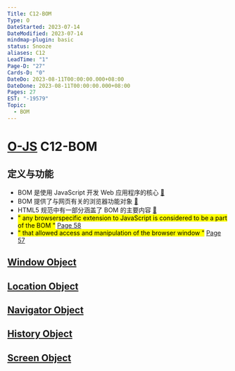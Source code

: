 ```yaml
---
Title: C12-BOM
Type: O
DateStarted: 2023-07-14
DateModified: 2023-07-14
mindmap-plugin: basic
status: Snooze
aliases: C12
LeadTime: "1"
Page-D: "27"
Cards-D: "0"
DateDo: 2023-08-11T00:00:00.000+08:00
DateDone: 2023-08-11T00:00:00.000+08:00
Pages: 27
EST: "-19579"
Topic:
  - BOM
---
```


# [O-JS](O-JS.md) C12-BOM

## 定义与功能

- BOM 是使用 JavaScript 开发 Web 应用程序的核心 [📌](<obsidian://jump-to-pdf?pdf=Source%2FS-JS%2FB-JS%2FProJS%2FJavaScript%E9%AB%98%E7%BA%A7%E7%A8%8B%E5%BA%8F%E8%AE%BE%E8%AE%A1(%E7%AC%AC4%E7%89%88%20%E4%B8%AD%E6%96%87%E9%AB%98%E6%B8%85).pdf&annotate=e17982d9-eb3c-c4ad>)
- BOM 提供了与网页有关的浏览器功能对象 [📌](<obsidian://jump-to-pdf?pdf=Source%2FS-JS%2FB-JS%2FProJS%2FJavaScript%E9%AB%98%E7%BA%A7%E7%A8%8B%E5%BA%8F%E8%AE%BE%E8%AE%A1(%E7%AC%AC4%E7%89%88%20%E4%B8%AD%E6%96%87%E9%AB%98%E6%B8%85).pdf&annotate=51a97d7e-0b5f-14ed>)
- HTML5 规范中有一部分涵盖了 BOM 的主要内容 [📌](<obsidian://jump-to-pdf?pdf=Source%2FS-JS%2FB-JS%2FProJS%2FJavaScript%E9%AB%98%E7%BA%A7%E7%A8%8B%E5%BA%8F%E8%AE%BE%E8%AE%A1(%E7%AC%AC4%E7%89%88%20%E4%B8%AD%E6%96%87%E9%AB%98%E6%B8%85).pdf&annotate=8ef1dbbc-52a9-6520>)
- <mark class="hltr-yellow ">" any browserspecific extension to JavaScript is considered to be a part of the BOM "</mark> [Page 58 ](zotero://open-pdf/library/items/ZK2IJ5LN?page=58&annotation=MIWYQ9CK)
- <mark class="hltr-yellow ">" that allowed access and manipulation of the browser window "</mark> [Page 57 ](zotero://open-pdf/library/items/ZK2IJ5LN?page=57&annotation=69PJJZGT)

## [Window Object](Window%20Object.md)

## [Location Object](Location%20Object.md)

## [Navigator Object](Navigator%20Object.md)

## [History Object](History%20Object.md)

## [Screen Object](Screen%20Object.md)

